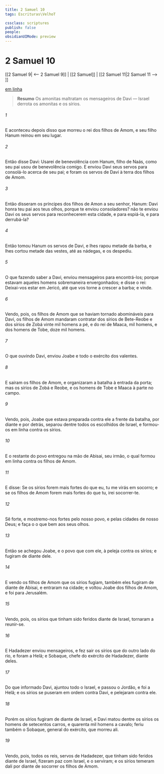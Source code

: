 ```yaml
---
title: 2 Samuel 10
tags: Escrituras\VelhoT

cssclass: scriptures
publish: false
people:
obsidianUIMode: preview
---
```


# 2 Samuel 10
[[2 Samuel 9| <-- 2 Samuel 9]] | [[2 Samuel]] | [[2 Samuel 11|2 Samuel 11 --> ]]

[em linha](https://churchofjesuschrist.org/study/scriptures/ot/2-sam/10?lang=por)

> __Resumo__
Os amonitas maltratam os mensageiros de Davi — Israel derrota os amonitas e os sírios.

###### 1 
E aconteceu depois disso que morreu o rei dos filhos de Amom, e seu filho Hanum reinou em seu lugar.

###### 2 
Então disse Davi: Usarei de benevolência com Hanum, filho de Naás, como seu pai usou de benevolência comigo. E enviou Davi seus servos para consolá-lo acerca de seu pai; e foram os servos de Davi à terra dos filhos de Amom.

###### 3 
Então disseram os príncipes dos filhos de Amon a seu senhor, Hanum:  Davi honra teu pai aos teus olhos, porque te enviou consoladores?  não te enviou Davi os seus servos para reconhecerem esta cidade, e para espiá-la, e para derrubá-la?

###### 4 
Então tomou Hanum os servos de Davi, e lhes rapou metade da barba, e lhes cortou metade das vestes, até as nádegas, e os despediu.

###### 5 
O que fazendo saber a Davi, enviou mensageiros para encontrá-los; porque estavam aqueles homens sobremaneira envergonhados; e disse o rei: Deixai-vos estar em Jericó, até que vos torne a crescer a barba; e  vinde.

###### 6 
Vendo, pois, os filhos de Amom que se haviam tornado abomináveis para Davi, os filhos de Amom mandaram contratar dos sírios de Bete-Reobe e dos sírios de Zobá vinte mil homens a pé, e do rei de Maaca, mil homens, e dos homens de Tobe, doze mil homens.

###### 7 
O que ouvindo Davi, enviou Joabe e todo o exército dos valentes.

###### 8 
E saíram os filhos de Amom, e organizaram a batalha à entrada da porta; mas os sírios de Zobá e Reobe, e os homens de Tobe e Maaca  à parte no campo.

###### 9 
Vendo, pois, Joabe que estava preparada contra ele a frente da batalha, por diante e por detrás, separou dentre todos os escolhidos de Israel, e formou-os em linha contra os sírios.

###### 10 
E o restante do povo entregou na mão de Abisai, seu irmão, o qual formou em linha contra os filhos de Amom.

###### 11 
E disse: Se os sírios forem mais fortes do que eu, tu me virás em socorro; e se os filhos de Amom forem mais fortes do que tu, irei socorrer-te.

###### 12 
Sê forte,  e mostremo-nos fortes pelo nosso povo, e pelas cidades de nosso Deus; e faça o   o que bem  aos seus olhos.

###### 13 
Então se achegou Joabe, e o povo que  com ele, à peleja contra os sírios; e fugiram de diante dele.

###### 14 
E vendo os filhos de Amom que os sírios fugiam, também eles fugiram de diante de Abisai, e entraram na cidade; e voltou Joabe dos filhos de Amom, e foi para Jerusalém.

###### 15 
Vendo, pois, os sírios que tinham sido feridos diante de Israel, tornaram a reunir-se.

###### 16 
E Hadadezer enviou mensageiros, e fez sair os sírios que  do outro lado do rio, e foram a Helã; e Sobaque, chefe do exército de Hadadezer,  diante deles.

###### 17 
Do que informado Davi, ajuntou todo o Israel, e passou o Jordão, e foi a Helã; e os sírios se puseram em ordem contra Davi, e pelejaram contra ele.

###### 18 
Porém os sírios fugiram de diante de Israel, e Davi matou dentre os sírios os homens de setecentos carros, e quarenta mil homens a cavalo; feriu também o  Sobaque, general do exército, que morreu ali.

###### 19 
Vendo, pois, todos os reis, servos de Hadadezer, que tinham sido feridos diante de Israel, fizeram paz com Israel, e o serviram; e os sírios temeram dali por diante de socorrer os filhos de Amom.

